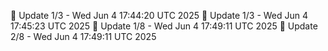 📌 Update 1/3 - Wed Jun  4 17:44:20 UTC 2025
📌 Update 1/3 - Wed Jun  4 17:45:23 UTC 2025
📌 Update 1/8 - Wed Jun  4 17:49:11 UTC 2025
📌 Update 2/8 - Wed Jun  4 17:49:11 UTC 2025
